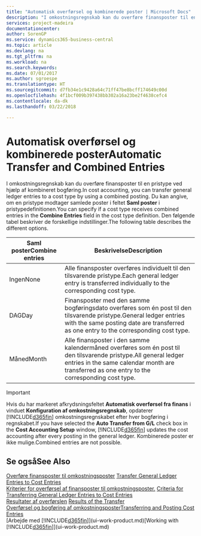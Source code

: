 ```yaml
---
title: "Automatisk overførsel og kombinerede poster | Microsoft Docs"
description: "I omkostningsregnskab kan du overføre finansposter til en pristype ved hjælp af kombineret bogføring. Du kan angive, om en pristype modtager samlede poster i feltet **Saml poster** i pristypedefinitionen. Den følgende tabel beskriver de forskellige indstillinger."
services: project-madeira
documentationcenter: 
author: SorenGP
ms.service: dynamics365-business-central
ms.topic: article
ms.devlang: na
ms.tgt_pltfrm: na
ms.workload: na
ms.search.keywords: 
ms.date: 07/01/2017
ms.author: sgroespe
ms.translationtype: HT
ms.sourcegitcommit: d7fb34e1c9428a64c71ff47be8bcff174649c00d
ms.openlocfilehash: 4f1bcf009b397438bb302a16a23be2f4638cefc4
ms.contentlocale: da-dk
ms.lasthandoff: 03/22/2018

---
```

# <a name="automatic-transfer-and-combined-entries"></a><span data-ttu-id="98ace-105">Automatisk overførsel og kombinerede poster</span><span class="sxs-lookup"><span data-stu-id="98ace-105">Automatic Transfer and Combined Entries</span></span>
<span data-ttu-id="98ace-106">I omkostningsregnskab kan du overføre finansposter til en pristype ved hjælp af kombineret bogføring.</span><span class="sxs-lookup"><span data-stu-id="98ace-106">In cost accounting, you can transfer general ledger entries to a cost type by using a combined posting.</span></span> <span data-ttu-id="98ace-107">Du kan angive, om en pristype modtager samlede poster i feltet **Saml poster** i pristypedefinitionen.</span><span class="sxs-lookup"><span data-stu-id="98ace-107">You can specify if a cost type receives combined entries in the **Combine Entries** field in the cost type definition.</span></span> <span data-ttu-id="98ace-108">Den følgende tabel beskriver de forskellige indstillinger.</span><span class="sxs-lookup"><span data-stu-id="98ace-108">The following table describes the different options.</span></span>  

|<span data-ttu-id="98ace-109">Saml poster</span><span class="sxs-lookup"><span data-stu-id="98ace-109">Combine entries</span></span>|<span data-ttu-id="98ace-110">Beskrivelse</span><span class="sxs-lookup"><span data-stu-id="98ace-110">Description</span></span>|  
|---------------------|-----------------|  
|<span data-ttu-id="98ace-111">Ingen</span><span class="sxs-lookup"><span data-stu-id="98ace-111">None</span></span>|<span data-ttu-id="98ace-112">Alle finansposter overføres individuelt til den tilsvarende pristype.</span><span class="sxs-lookup"><span data-stu-id="98ace-112">Each general ledger entry is transferred individually to the corresponding cost type.</span></span>|  
|<span data-ttu-id="98ace-113">DAG</span><span class="sxs-lookup"><span data-stu-id="98ace-113">Day</span></span>|<span data-ttu-id="98ace-114">Finansposter med den samme bogføringsdato overføres som én post til den tilsvarende pristype.</span><span class="sxs-lookup"><span data-stu-id="98ace-114">General ledger entries with the same posting date are transferred as one entry to the corresponding cost type.</span></span>|  
|<span data-ttu-id="98ace-115">Måned</span><span class="sxs-lookup"><span data-stu-id="98ace-115">Month</span></span>|<span data-ttu-id="98ace-116">Alle finansposter i den samme kalendermåned overføres som én post til den tilsvarende pristype.</span><span class="sxs-lookup"><span data-stu-id="98ace-116">All general ledger entries in the same calendar month are transferred as one entry to the corresponding cost type.</span></span>|  

> [!IMPORTANT]  
>  <span data-ttu-id="98ace-117">Hvis du har markeret afkrydsningsfeltet **Automatisk overførsel fra finans** i vinduet **Konfiguration af omkostningsregnskab**, opdaterer [!INCLUDE[d365fin](includes/d365fin_md.md)] omkostningsregnskabet efter hver bogføring i regnskabet.</span><span class="sxs-lookup"><span data-stu-id="98ace-117">If you have selected the **Auto Transfer from G/L** check box in the **Cost Accounting Setup** window, [!INCLUDE[d365fin](includes/d365fin_md.md)] updates the cost accounting after every posting in the general ledger.</span></span> <span data-ttu-id="98ace-118">Kombinerede poster er ikke mulige.</span><span class="sxs-lookup"><span data-stu-id="98ace-118">Combined entries are not possible.</span></span>  

## <a name="see-also"></a><span data-ttu-id="98ace-119">Se også</span><span class="sxs-lookup"><span data-stu-id="98ace-119">See Also</span></span>  
 <span data-ttu-id="98ace-120">[Overføre finansposter til omkostningsposter](finance-how-to-transfer-general-ledger-entries-to-cost-entries.md) </span><span class="sxs-lookup"><span data-stu-id="98ace-120">[Transfer General Ledger Entries to Cost Entries](finance-how-to-transfer-general-ledger-entries-to-cost-entries.md) </span></span>  
 <span data-ttu-id="98ace-121">[Kriterier for overførsel af finansposter til omkostningsposter.](finance-criteria-for-transferring-general-ledger-entries-to-cost-entries.md) </span><span class="sxs-lookup"><span data-stu-id="98ace-121">[Criteria for Transferring General Ledger Entries to Cost Entries](finance-criteria-for-transferring-general-ledger-entries-to-cost-entries.md) </span></span>  
 <span data-ttu-id="98ace-122">[Resultater af overførslen](finance-results-of-the-transfer.md) </span><span class="sxs-lookup"><span data-stu-id="98ace-122">[Results of the Transfer](finance-results-of-the-transfer.md) </span></span>  
 [<span data-ttu-id="98ace-123">Overførsel og bogføring af omkostningsposter</span><span class="sxs-lookup"><span data-stu-id="98ace-123">Transferring and Posting Cost Entries</span></span>](finance-transfer-and-post-cost-entries.md)  
 <span data-ttu-id="98ace-124">[Arbejde med [!INCLUDE[d365fin](includes/d365fin_md.md)]](ui-work-product.md)</span><span class="sxs-lookup"><span data-stu-id="98ace-124">[Working with [!INCLUDE[d365fin](includes/d365fin_md.md)]](ui-work-product.md)</span></span>

